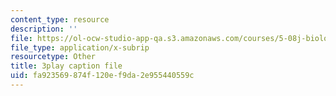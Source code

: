 ```yaml
---
content_type: resource
description: ''
file: https://ol-ocw-studio-app-qa.s3.amazonaws.com/courses/5-08j-biological-chemistry-ii-spring-2016/fa923569874f120ef9da2e955440559c_JbV0aUHvROc.srt
file_type: application/x-subrip
resourcetype: Other
title: 3play caption file
uid: fa923569-874f-120e-f9da-2e955440559c
---
```

